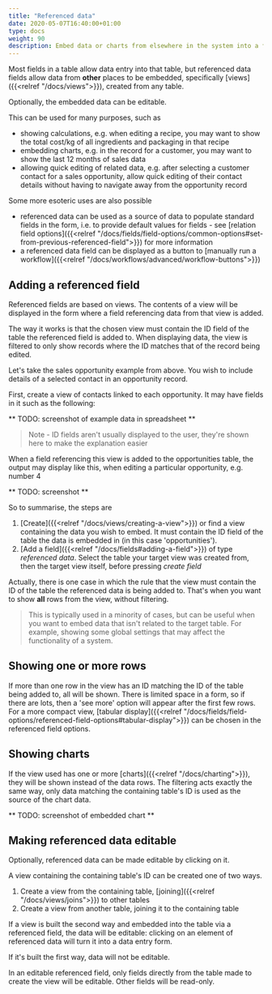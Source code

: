 ```yaml
---
title: "Referenced data"
date: 2020-05-07T16:40:00+01:00
type: docs
weight: 90
description: Embed data or charts from elsewhere in the system into a form
---
```

Most fields in a table allow data entry into that table, but referenced data fields allow data from **other** places to be embedded, specifically [views]({{<relref "/docs/views">}}), created from any table. 

Optionally, the embedded data can be editable.

This can be used for many purposes, such as
* showing calculations, e.g. when editing a recipe, you may want to show the total cost/kg of all ingredients and packaging in that recipe
* embedding charts, e.g. in the record for a customer, you may want to show the last 12 months of sales data
* allowing quick editing of related data, e.g. after selecting a customer contact for a sales opportunity, allow quick editing of their contact details without having to navigate away from the opportunity record

Some more esoteric uses are also possible
* referenced data can be used as a source of data to populate standard fields in the form, i.e. to provide default values for fields - see [relation field options]({{<relref "/docs/fields/field-options/common-options#set-from-previous-referenced-field">}}) for more information
* a referenced data field can be displayed as a button to [manually run a workflow]({{<relref "/docs/workflows/advanced/workflow-buttons">}})

## Adding a referenced field
Referenced fields are based on views. The contents of a view will be displayed in the form where a field referencing data from that view is added.

The way it works is that the chosen view must contain the ID field of the table the referenced field is added to. When displaying data, the view is filtered to only show records where the ID matches that of the record being edited.

Let's take the sales opportunity example from above. You wish to include details of a selected contact in an opportunity record.

First, create a view of contacts linked to each opportunity. It may have fields in it such as the following:

** TODO: screenshot of example data in spreadsheet **

> Note - ID fields aren't usually displayed to the user, they're shown here to make the explanation easier

When a field referencing this view is added to the opportunities table, the output may display like this, when editing a particular opportunity, e.g. number 4

** TODO: screenshot **

So to summarise, the steps are
1. [Create]({{<relref "/docs/views/creating-a-view">}}) or find a view containing the data you wish to embed. It must contain the ID field of the table the data is embedded in (in this case 'opportunities').
2. [Add a field]({{<relref "/docs/fields#adding-a-field">}}) of type _referenced data_. Select the table your target view was created from, then the target view itself, before pressing _create field_

Actually, there is one case in which the rule that the view must contain the ID of the table the referenced data is being added to. That's when you want to show **all** rows from the view, without filtering.

> This is typically used in a minority of cases, but can be useful when you want to embed data that isn't related to the target table. For example, showing some global settings that may affect the functionality of a system.

## Showing one or more rows
If more than one row in the view has an ID matching the ID of the table being added to, all will be shown. There is limited space in a form, so if there are lots, then a 'see more' option will appear after the first few rows. For a more compact view, [tabular display]({{<relref "/docs/fields/field-options/referenced-field-options#tabular-display">}}) can be chosen in the referenced field options.

## Showing charts
If the view used has one or more [charts]({{<relref "/docs/charting">}}), they will be shown instead of the data rows. The filtering acts exactly the same way, only data matching the containing table's ID is used as the source of the chart data.

** TODO: screenshot of embedded chart **

## Making referenced data editable
Optionally, referenced data can be made editable by clicking on it.

A view containing the containing table's ID can be created one of two ways. 
1. Create a view from the containing table, [joining]({{<relref "/docs/views/joins">}}) to other tables
2. Create a view from another table, joining it to the containing table

If a view is built the second way and embedded into the table via a referenced field, the data will be editable: clicking on an element of referenced data will turn it into a data entry form.

If it's built the first way, data will not be editable.

In an editable referenced field, only fields directly from the table made to create the view will be editable. Other fields will be read-only.



